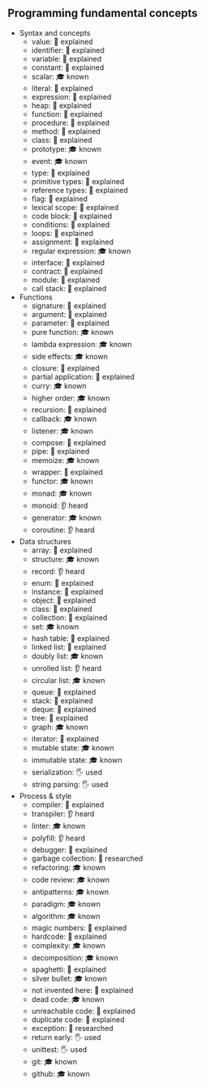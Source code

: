 
## Programming fundamental concepts

- Syntax and concepts
  - value: 🙋 explained
  - identifier: 🙋 explained
  - variable: 🙋 explained
  - constant: 🙋 explained
  - scalar: 🎓 known
  - literal: 🙋 explained
  - expression: 🙋 explained
  - heap: 🙋 explained
  - function: 🙋 explained
  - procedure: 🙋 explained
  - method: 🙋 explained
  - class: 🙋 explained
  - prototype: 🎓 known
  - event: 🎓 known
  - type: 🙋 explained
  - primitive types: 🙋 explained
  - reference types: 🙋 explained
  - flag: 🙋 explained
  - lexical scope: 🙋 explained
  - code block: 🙋 explained
  - conditions: 🙋 explained
  - loops: 🙋 explained
  - assignment: 🙋 explained
  - regular expression: 🎓 known
  - interface: 🙋 explained
  - contract: 🙋 explained
  - module: 🙋 explained
  - call stack: 🙋 explained
- Functions
  - signature: 🙋 explained
  - argument: 🙋 explained
  - parameter: 🙋 explained
  - pure function: 🎓 known
  - lambda expression: 🎓 known
  - side effects: 🎓 known
  - closure: 🙋 explained
  - partial application: 🙋 explained
  - curry: 🎓 known
  - higher order: 🎓 known
  - recursion: 🙋 explained
  - callback: 🎓 known
  - listener: 🎓 known
  - compose: 🙋 explained
  - pipe: 🙋 explained
  - memoize: 🎓 known
  - wrapper: 🙋 explained
  - functor: 🎓 known
  - monad: 🎓 known
  - monoid: 👂 heard
  - generator: 🎓 known
  - coroutine: 👂 heard
- Data structures
  - array: 🙋 explained
  - structure: 🎓 known
  - record: 👂 heard
  - enum: 🙋 explained
  - instance: 🙋 explained
  - object: 🙋 explained
  - class: 🙋 explained
  - collection: 🙋 explained
  - set: 🎓 known
  - hash table: 🙋 explained
  - linked list: 🙋 explained
  - doubly list: 🎓 known
  - unrolled list: 👂 heard
  - circular list: 🎓 known
  - queue: 🙋 explained
  - stack: 🙋 explained
  - deque: 🙋 explained
  - tree: 🙋 explained
  - graph: 🎓 known
  - iterator: 🙋 explained
  - mutable state: 🎓 known
  - immutable state: 🎓 known
  - serialization: 🖐️ used
  - string parsing: 🖐️ used
- Process & style
  - compiler: 🙋 explained
  - transpiler: 👂 heard
  - linter: 🎓 known
  - polyfill: 👂 heard
  - debugger: 🙋 explained
  - garbage collection: 🔬 researched
  - refactoring: 🎓 known
  - code review: 🎓 known
  - antipatterns: 🎓 known
  - paradigm: 🎓 known
  - algorithm: 🎓 known
  - magic numbers: 🙋 explained
  - hardcode: 🙋 explained
  - complexity: 🎓 known
  - decomposition: 🎓 known
  - spaghetti: 🙋 explained
  - silver bullet: 🎓 known
  - not invented here: 🙋 explained
  - dead code: 🎓 known
  - unreachable code: 🙋 explained
  - duplicate code: 🙋 explained
  - exception: 🔬 researched
  - return early: 🖐️ used
  - unittest: 🖐️ used
  - git: 🎓 known
  - github: 🎓 known
